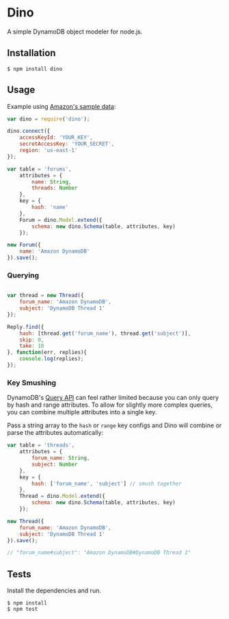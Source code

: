 # Dino

A simple DynamoDB object modeler for node.js.

## Installation

```
$ npm install dino
```

## Usage

Example using [Amazon's sample data](http://docs.aws.amazon.com/amazondynamodb/latest/developerguide/SampleTablesAndData.html):

```js
var dino = require('dino');

dino.connect({
    accessKeyId: 'YOUR_KEY',
    secretAccessKey: 'YOUR_SECRET',
    region: 'us-east-1'
});

var table = 'forums',
    attributes = {
        name: String,
        threads: Number
    },
    key = {
        hash: 'name'
    },
    Forum = dino.Model.extend({
        schema: new dino.Schema(table, attributes, key)
    });

new Forum({
    name: 'Amazon DynamoDB'
}).save();
```

### Querying

```js

var thread = new Thread({
    forum_name: 'Amazon DynamoDB',
    subject: 'DynamoDB Thread 1'
});

Reply.find({
    hash: [thread.get('forum_name'), thread.get('subject')],
    skip: 0,
    take: 10
}, function(err, replies){
    console.log(replies);
});
```

### Key Smushing

DynamoDB's [Query API](http://docs.aws.amazon.com/amazondynamodb/latest/developerguide/API_Query.html) can feel
rather limited because you can only query by hash and range attributes. To allow for slightly more complex queries, you
can combine multiple attributes into a single key.

Pass a string array to the `hash` or `range` key configs and Dino will combine or parse the attributes automatically:

```js
var table = 'threads',
    attributes = {
        forum_name: String,
        subject: Number
    },
    key = {
        hash: ['forum_name', 'subject'] // smush together
    },
    Thread = dino.Model.extend({
        schema: new dino.Schema(table, attributes, key)
    });

new Thread({
    forum_name: 'Amazon DynamoDB',
    subject: 'DynamoDB Thread 1'
}).save();

// "forum_name#subject": "Amazon DynamoDB#DynamoDB Thread 1"
```

## Tests

Install the dependencies and run.

```
$ npm install
$ npm test
```